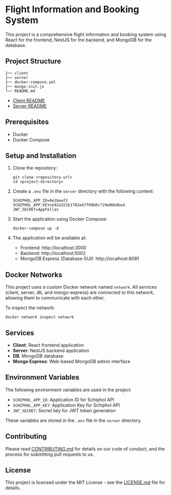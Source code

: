 # Flight Information and Booking System

This project is a comprehensive flight information and booking system using React for the frontend, NestJS for the backend, and MongoDB for the database.

## Project Structure

```
├── client
├── server
├── docker-compose.yml
├── mongo-init.js
└── README.md
```

- [Client README](./client/README.md)
- [Server README](./server/README.md)

## Prerequisites

- Docker
- Docker Compose

## Setup and Installation

1. Clone the repository:

   ```
   git clone <repository-url>
   cd <project-directory>
   ```

2. Create a `.env` file in the `server` directory with the following content:

   ```
   SCHIPHOL_APP_ID=0e1beef2
   SCHIPHOL_APP_KEY=e92a321b1782e47f99b0c719e86b4be4
   JWT_SECRET=AppFellas
   ```

3. Start the application using Docker Compose:

   ```
   docker-compose up -d
   ```

4. The application will be available at:
   - Frontend: http://localhost:3000
   - Backend: http://localhost:5002
   - MongoDB Express (Database GUI): http://localhost:8081

## Docker Networks

This project uses a custom Docker network named `network`. All services (client, server, db, and mongo-express) are connected to this network, allowing them to communicate with each other.

To inspect the network:

```
docker network inspect network
```

## Services

- **Client**: React frontend application
- **Server**: NestJS backend application
- **DB**: MongoDB database
- **Mongo Express**: Web-based MongoDB admin interface

## Environment Variables

The following environment variables are used in the project:

- `SCHIPHOL_APP_ID`: Application ID for Schiphol API
- `SCHIPHOL_APP_KEY`: Application Key for Schiphol API
- `JWT_SECRET`: Secret key for JWT token generation

These variables are stored in the `.env` file in the `server` directory.

## Contributing

Please read [CONTRIBUTING.md](CONTRIBUTING.md) for details on our code of conduct, and the process for submitting pull requests to us.

## License

This project is licensed under the MIT License - see the [LICENSE.md](LICENSE.md) file for details.
